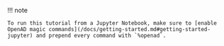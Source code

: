 !!! note

    To run this tutorial from a Jupyter Notebook, make sure to [enable OpenAD magic commands](/docs/getting-started.md#getting-started-jupyter) and prepend every command with `%openad`.